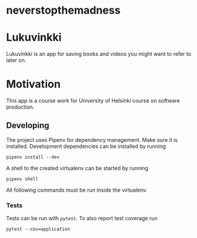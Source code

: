 # neverstopthemadness

# Lukuvinkki
Lukuvinkki is an app for saving books and videos you might want to refer to later on.

# Motivation
This app is a course work for University of Helsinki course on software production.

## Developing
The project uses Pipenv for dependency management. Make sure it is installed.
Development dependencies can be installed by running
```
pipenv install --dev
```
A shell to the created virtualenv can be started by running
```
pipenv shell
```
All following commands must be run inside the virtualenv.

### Tests

Tests can be run with `pytest`. To also report test coverage run
```
pytest --cov=application
```

<!---
# Build status
Build status of continus integration i.e. travis, appveyor etc. Ex. -
Build Status Windows Build Status
# Code style
If you're using any code style like xo, standard etc. That will help others while contributing to your project. Ex. -
js-standard-style
# Screenshots
Include logo/demo screenshot etc.
# Tech/framework used
Ex. -
Built with Electron
# Features
What makes your project stand out?
# Code Example
Show what the library does as concisely as possible, developers should be able to figure out how your project solves their problem by looking at the code example. Make sure the API you are showing off is obvious, and that your code is short and concise.
# Installation
Provide step by step series of examples and explanations about how to get a development env running.
# API Reference
Depending on the size of the project, if it is small and simple enough the reference docs can be added to the README. For medium size to larger projects it is important to at least provide a link to where the API reference docs live.
# Tests
Describe and show how to run the tests with code examples.
# How to use?
If people like your project they’ll want to learn how they can use it. To do so include step by step guide to use your project.
# Contribute
Let people know how they can contribute into your project. A contributing guideline will be a big plus.
# Credits
Give proper credits. This could be a link to any repo which inspired you to build this project, any blogposts or links to people who contrbuted in this project.
# Anything else that seems useful
# License
A short snippet describing the license (MIT, Apache etc)
--->
